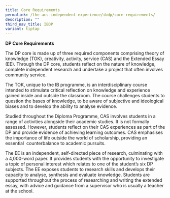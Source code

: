 ```yaml
---
title: Core Requirements
permalink: /the-acs-independent-experience/ibdp/core-requirements/
description: ""
third_nav_title: IBDP
variant: tiptap
---
```

<p><strong>DP Core Requirements</strong>
</p>
<p>The DP core is made up of three required components comprising theory
of knowledge (TOK), creativity, activity, service (CAS) and the Extended
Essay (EE). Through the DP core, students reflect on the nature of knowledge,
complete independent research and undertake a project that often involves
community service.&nbsp;</p>
<p>The TOK, unique to the IB programme, is an interdisciplinary course intended
to stimulate critical reflection on knowledge and experience gained inside
and outside the classroom. The course challenges students to question the
bases of knowledge, to be aware of subjective and ideological biases and
to develop the ability to analyse evidence.&nbsp;</p>
<p>Studied throughout the Diploma Programme, CAS involves students in a range
of activities alongside their academic studies. It is not formally assessed.
However, students reflect on their CAS experiences as part of the DP and
provide evidence of achieving learning outcomes. CAS emphasises the importance
of life outside the world of scholarship, providing an essential &nbsp;counterbalance
to academic pursuits.&nbsp;</p>
<p>The EE is an independent, self-directed piece of research, culminating
with a 4,000-word paper. It provides students with the opportunity to investigate
a topic of personal interest which relates to one of the student’s six
DP subjects. The EE exposes students to research skills and develops their
capacity to analyse, synthesis and evaluate knowledge. Students are supported
throughout the process of researching and writing the extended essay, with
advice and guidance from a supervisor who is usually a teacher at the school.&nbsp;
&nbsp;</p>
<p>&nbsp;</p>